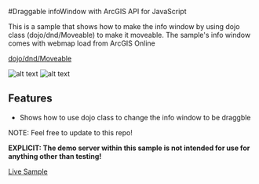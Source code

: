 #Draggable infoWindow with ArcGIS API for JavaScript
 
 This is a sample that shows how to make the info window by using dojo class (dojo/dnd/Moveable) to make it moveable. The sample's info window comes with webmap load from ArcGIS Online
 
 [dojo/dnd/Moveable](https://dojotoolkit.org/reference-guide/1.10/dojo/dnd/Moveable.html)
 
 
![alt text](../../../repository-images/draggable_infowindow.png "Draggable Info Window")
![alt text](../../../repository-images/imp-interface2.png "test")

 
 ## Features
 
 * Shows how to use dojo class to change the info window to be draggble
 
 NOTE: Feel free to update to this repo!
 
 **EXPLICIT: The demo server within this sample is not intended for use for anything other than testing!**
 
 [Live Sample](http://goldenlimit.github.io/developer-support/web-js/draggable_infowindow/draggable_infowindow.html)